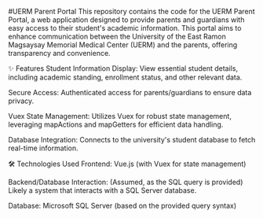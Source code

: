 #UERM Parent Portal
This repository contains the code for the UERM Parent Portal, a web application designed to provide parents and guardians with easy access to their student's academic information. This portal aims to enhance communication between the University of the East Ramon Magsaysay Memorial Medical Center (UERM) and the parents, offering transparency and convenience.

✨ Features
Student Information Display: View essential student details, including academic standing, enrollment status, and other relevant data.

Secure Access: Authenticated access for parents/guardians to ensure data privacy.

Vuex State Management: Utilizes Vuex for robust state management, leveraging mapActions and mapGetters for efficient data handling.

Database Integration: Connects to the university's student database to fetch real-time information.

🛠️ Technologies Used
Frontend: Vue.js (with Vuex for state management)

Backend/Database Interaction: (Assumed, as the SQL query is provided) Likely a system that interacts with a SQL Server database.

Database: Microsoft SQL Server (based on the provided query syntax)
